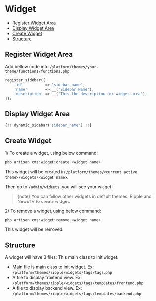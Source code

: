 # Widget

- [Register Widget Area](#register_widget_area)
- [Display Widget Area](#display_widget_area)
- [Create Widget](#create_widget)
- [Structure](#structure)

<a name="register_widget_area"></a>
## Register Widget Area

Add bellow code into `/platform/themes/your-theme/functions/functions.php`

```php
register_sidebar([
    'id'          => 'sidebar_name',
    'name'        => __('Sidebar Name'),
    'description' => __('This the description for widget area'),
]);
```

<a name="display_widget_area"></a>
## Display Widget Area

```php
{!! dynamic_sidebar('sidebar_name') !!}
```

<a name="create_widget"></a>
## Create Widget
1/ To create a widget, using below command:
    
```php
php artisan cms:widget:create <widget name>
```
    
This widget will be created in `/platform/themes/<current active theme>/widgets/<widget name>`.
    
Then go to `/admin/widgets`, you will see your widget.

> {note} You can follow other widgets in default themes: Ripple and NewsTV to create widget.

2/ To remove a widget, using below command:
    
```php
php artisan cms:widget:remove <widget name>
```
    
This widget will be removed.

<a name="structure"></a>
## Structure

A widget will have 3 files: This main class to init widget.

* Main file is main class to init widget. Ex: `/platform/themes/ripple/widgets/tags/tags.php`
* A file to display frontend view. Ex: `/platform/themes/ripple/widgets/tags/templates/frontend.php`
* A file to display backend view. Ex: `/platform/themes/ripple/widgets/tags/templates/backend.php`
